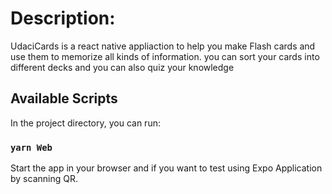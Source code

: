 # Description:

UdaciCards is a react native appliaction to help you make Flash cards and use them to memorize all kinds of information.
you can sort your cards into different decks and you can also quiz your knowledge

## Available Scripts

In the project directory, you can run:

### `yarn Web`

Start the app in your browser and if you want to test using Expo Application by scanning QR.
